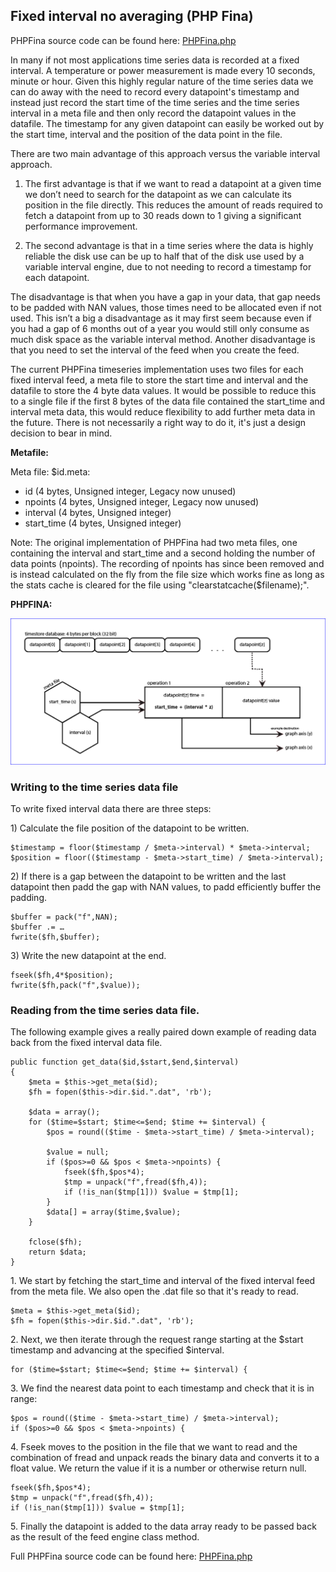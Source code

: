 ## Fixed interval no averaging (PHP Fina)

PHPFina source code can be found here: [PHPFina.php](https://github.com/emoncms/emoncms/blob/master/Modules/feed/engine/PHPFina.php)

In many if not most applications time series data is recorded at a fixed interval. A temperature or power measurement is made every 10 seconds, minute or hour. Given this highly regular nature of the time series data we can do away with the need to record every datapoint's timestamp and instead just record the start time of the time series and the time series interval in a meta file and then only record the datapoint values in the datafile. The timestamp for any given datapoint can easily be worked out by the start time, interval and the position of the data point in the file.

There are two main advantage of this approach versus the variable interval approach.

1. The first advantage is that if we want to read a datapoint at a given time we don’t need to search for the datapoint as we can calculate its position in the file directly. This reduces  the amount of reads required to fetch a datapoint from up to 30 reads down to 1 giving a significant performance improvement.

2. The second advantage is that in a time series where the data is highly reliable the disk use can be up to half that of the disk use used by a variable interval engine, due to not needing to record a timestamp for each datapoint.

The disadvantage is that when you have a gap in your data, that gap needs to be padded with NAN values, those times need to be allocated even if not used. This isn’t a big a disadvantage as it may first seem because even if you had a gap of 6 months out of a year you would still only consume as much disk space as the variable interval method. Another disadvantage is that you need to set the interval of the feed when you create the feed.

The current PHPFina timeseries implementation uses two files for each fixed interval feed, a meta file to store the start time and interval and the datafile to store the 4 byte data values. It would be possible to reduce this to a single file if the first 8 bytes of the data file contained the start_time and interval meta data, this would reduce flexibility to add further meta data in the future. There is not necessarily a right way to do it, it's just a design decision to bear in mind.

**Metafile:**

Meta file: $id.meta:

- id (4 bytes, Unsigned integer, Legacy now unused)
- npoints (4 bytes, Unsigned integer, Legacy now unused)
- interval (4 bytes, Unsigned integer)
- start_time (4 bytes, Unsigned integer)

Note: The original implementation of PHPFina had two meta files, one containing the interval and start_time and a second holding the number of data points (npoints). The recording of npoints has since been removed and is instead calculated on the fly from the file size which works fine as long as the stats cache is cleared for the file using "clearstatcache($filename);". 

**PHPFINA:**

![Fixed Interval data file structure](files/fixedinterval.png)

### Writing to the time series data file

To write fixed interval data there are three steps:

1\) Calculate the file position of the datapoint to be written.

    $timestamp = floor($timestamp / $meta->interval) * $meta->interval;
    $position = floor(($timestamp - $meta->start_time) / $meta->interval);

2\) If there is a gap between the datapoint to be written and the last datapoint then padd the gap with NAN values, to padd efficiently buffer the padding.

    $buffer = pack("f",NAN);
    $buffer .= …
    fwrite($fh,$buffer);

3\) Write the new datapoint at the end.

    fseek($fh,4*$position);
    fwrite($fh,pack("f",$value));

### Reading from the time series data file.

The following example gives a really paired down example of reading data back from the fixed interval data file.

    public function get_data($id,$start,$end,$interval)
    {
        $meta = $this->get_meta($id);
        $fh = fopen($this->dir.$id.".dat", 'rb');
        
        $data = array();
        for ($time=$start; $time<=$end; $time += $interval) {
            $pos = round(($time - $meta->start_time) / $meta->interval);
            
            $value = null;
            if ($pos>=0 && $pos < $meta->npoints) {
                fseek($fh,$pos*4);
                $tmp = unpack("f",fread($fh,4));
                if (!is_nan($tmp[1])) $value = $tmp[1];
            }
            $data[] = array($time,$value);
        }
        
        fclose($fh);
        return $data;
    }

1\. We start by fetching the start_time and interval of the fixed interval feed from the meta file. We also open the .dat file so that it's ready to read.

    $meta = $this->get_meta($id);
    $fh = fopen($this->dir.$id.".dat", 'rb');

2\. Next, we then iterate through the request range starting at the $start timestamp and advancing at the specified $interval.

    for ($time=$start; $time<=$end; $time += $interval) {

3\. We find the nearest data point to each timestamp and check that it is in range:

    $pos = round(($time - $meta->start_time) / $meta->interval);
    if ($pos>=0 && $pos < $meta->npoints) {
    
4\. Fseek moves to the position in the file that we want to read and the combination of fread and unpack reads the binary data and converts it to a float value. We return the value if it is a number or otherwise return null.

    fseek($fh,$pos*4);
    $tmp = unpack("f",fread($fh,4));
    if (!is_nan($tmp[1])) $value = $tmp[1];

5\. Finally the datapoint is added to the data array ready to be passed back as the result of the feed engine class method. 


Full PHPFina source code can be found here: [PHPFina.php](https://github.com/emoncms/emoncms/blob/master/Modules/feed/engine/PHPFina.php)
